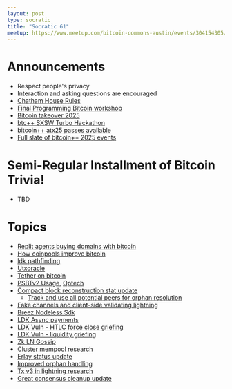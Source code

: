 ```yaml
---
layout: post
type: socratic
title: "Socratic 61"
meetup: https://www.meetup.com/bitcoin-commons-austin/events/304154305/
---
```


# Announcements

- Respect people's privacy
- Interaction and asking questions are encouraged
- [Chatham House Rules](https://www.chathamhouse.org/about-us/chatham-house-rule)
- [Final Programming Bitcoin workshop](https://x.com/jimmysong/status/1891989046936649915)
- [Bitcoin takeover 2025](https://bitcointakeover.org/)
- [btc++ SXSW Turbo Hackathon](https://ykdl62lcpgz.typeform.com/turbohack)
- [bitcoin++ atx25 passes available](https://btcplusplus.dev/conf/atx25)
- [Full slate of bitcoin++ 2025 events](https://btcpp.dev/)

# Semi-Regular Installment of Bitcoin Trivia!

- TBD

# Topics

- [Replit agents buying domains with bitcoin](https://x.com/MaxAWebster/status/1886624932957970502)
- [How coinpools improve bitcoin](https://njump.me/naddr1qvzqqqr4gupzqgvra9r4sjqapufyl0vnc4kv4fz70e29em4c655y37vz206f0wt4qq2kxm2gwajrxe3n2fshwn6lvs6xgmnvxykh5g60zzr)
- [ldk pathfinding](https://lightningdevkit.org/blog/ldk-pathfinding/)
- [Utxoracle](https://x.com/SteveSimple/status/1889325264808677668)
- [Tether on bitcoin](https://bitcoinmagazine.com/takes/tether-is-back-on-bitcoin-lightning-dominance-is-just-starting)
- [PSBTv2 Usage](https://bitcoin.stackexchange.com/questions/125384/who-uses-or-wants-to-use-psbtv2-bip370), [Optech](https://bitcoinops.org/en/newsletters/2025/01/24/#psbtv2-integration-testing)
- [Compact block reconstruction stat update](https://delvingbitcoin.org/t/stats-on-compact-block-reconstructions/1052/5)
  - [Track and use all potential peers for orphan resolution](bitcoin/bitcoin#31397)
- [Fake channels and client-side validating lightning](https://petertodd.org/2025/fake-channels-and-rgb-lightning)
- [Breez Nodeless Sdk](https://blog.liquid.net/breez-releases-nodeless-sdk-implementation-powered-by-liquid/)
- [LDK Async payments](https://github.com/lightningdevkit/rust-lightning/pull/3440)
- [LDK Vuln - HTLC force close griefing](https://delvingbitcoin.org/t/disclosure-ldk-duplicate-htlc-force-close-griefing/1410)
- [LDK Vuln - liquidity griefing](https://delvingbitcoin.org/t/disclosure-ldk-invalid-claims-liquidity-griefing/1400)
- [Zk LN Gossip](https://delvingbitcoin.org/t/zk-gossip-for-lightning-channel-announcements/1407)
- [Cluster mempool research](https://bitcoinops.org/en/newsletters/2025/02/07/#discovery-of-previous-research-for-finding-optimal-cluster-linearization)
- [Erlay status update](https://delvingbitcoin.org/t/erlay-overview-and-current-approach/1415)
- [Improved orphan handling](https://github.com/bitcoin/bitcoin/pull/31397)
- [Tx v3 in lightning research](https://delvingbitcoin.org/t/which-ephemeral-anchor-script-should-lightning-use/1412)
- [Great consensus cleanup update](https://mailing-list.bitcoindevs.xyz/bitcoindev/jiyMlvTX8BnG71f75SqChQZxyhZDQ65kldcugeIDJVJsvK4hadCO3GT46xFc7_cUlWdmOCG0B_WIz0HAO5ZugqYTuX5qxnNLRBn3MopuATI=@protonmail.com/)
